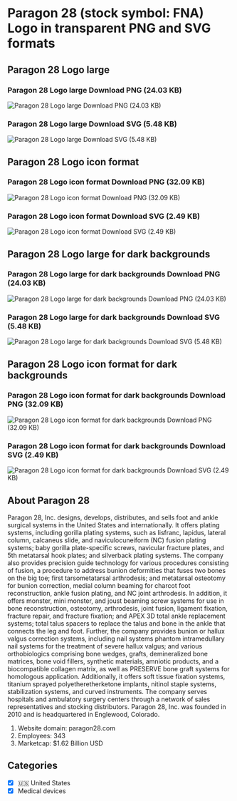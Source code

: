 # Paragon 28 (stock symbol: FNA) Logo in transparent PNG and SVG formats

## Paragon 28 Logo large

### Paragon 28 Logo large Download PNG (24.03 KB)

![Paragon 28 Logo large Download PNG (24.03 KB)](/img/orig/FNA_BIG-2d8146b4.png)

### Paragon 28 Logo large Download SVG (5.48 KB)

![Paragon 28 Logo large Download SVG (5.48 KB)](/img/orig/FNA_BIG-77eef6fa.svg)

## Paragon 28 Logo icon format

### Paragon 28 Logo icon format Download PNG (32.09 KB)

![Paragon 28 Logo icon format Download PNG (32.09 KB)](/img/orig/FNA-c0d237ae.png)

### Paragon 28 Logo icon format Download SVG (2.49 KB)

![Paragon 28 Logo icon format Download SVG (2.49 KB)](/img/orig/FNA-34023726.svg)

## Paragon 28 Logo large for dark backgrounds

### Paragon 28 Logo large for dark backgrounds Download PNG (24.03 KB)

![Paragon 28 Logo large for dark backgrounds Download PNG (24.03 KB)](/img/orig/FNA_BIG.D-bab7c0a6.png)

### Paragon 28 Logo large for dark backgrounds Download SVG (5.48 KB)

![Paragon 28 Logo large for dark backgrounds Download SVG (5.48 KB)](/img/orig/FNA_BIG.D-ab21c3aa.svg)

## Paragon 28 Logo icon format for dark backgrounds

### Paragon 28 Logo icon format for dark backgrounds Download PNG (32.09 KB)

![Paragon 28 Logo icon format for dark backgrounds Download PNG (32.09 KB)](/img/orig/FNA.D-c4e944e2.png)

### Paragon 28 Logo icon format for dark backgrounds Download SVG (2.49 KB)

![Paragon 28 Logo icon format for dark backgrounds Download SVG (2.49 KB)](/img/orig/FNA.D-85331bdf.svg)

## About Paragon 28

Paragon 28, Inc. designs, develops, distributes, and sells foot and ankle surgical systems in the United States and internationally. It offers plating systems, including gorilla plating systems, such as lisfranc, lapidus, lateral column, calcaneus slide, and naviculocuneiform (NC) fusion plating systems; baby gorilla plate-specific screws, navicular fracture plates, and 5th metatarsal hook plates; and silverback plating systems. The company also provides precision guide technology for various procedures consisting of fusion, a procedure to address bunion deformities that fuses two bones on the big toe; first tarsometatarsal arthrodesis; and metatarsal osteotomy for bunion correction, medial column beaming for charcot foot reconstruction, ankle fusion plating, and NC joint arthrodesis. In addition, it offers monster, mini monster, and joust beaming screw systems for use in bone reconstruction, osteotomy, arthrodesis, joint fusion, ligament fixation, fracture repair, and fracture fixation; and APEX 3D total ankle replacement systems; total talus spacers to replace the talus and bone in the ankle that connects the leg and foot. Further, the company provides bunion or hallux valgus correction systems, including nail systems phantom intramedullary nail systems for the treatment of severe hallux valgus; and various orthobiologics comprising bone wedges, grafts, demineralized bone matrices, bone void fillers, synthetic materials, amniotic products, and a biocompatible collagen matrix, as well as PRESERVE bone graft systems for homologous application. Additionally, it offers soft tissue fixation systems, titanium sprayed polyetheretherketone implants, nitinol staple systems, stabilization systems, and curved instruments. The company serves hospitals and ambulatory surgery centers through a network of sales representatives and stocking distributors. Paragon 28, Inc. was founded in 2010 and is headquartered in Englewood, Colorado.

1. Website domain: paragon28.com
2. Employees: 343
3. Marketcap: $1.62 Billion USD


## Categories
- [x] 🇺🇸 United States
- [x] Medical devices
